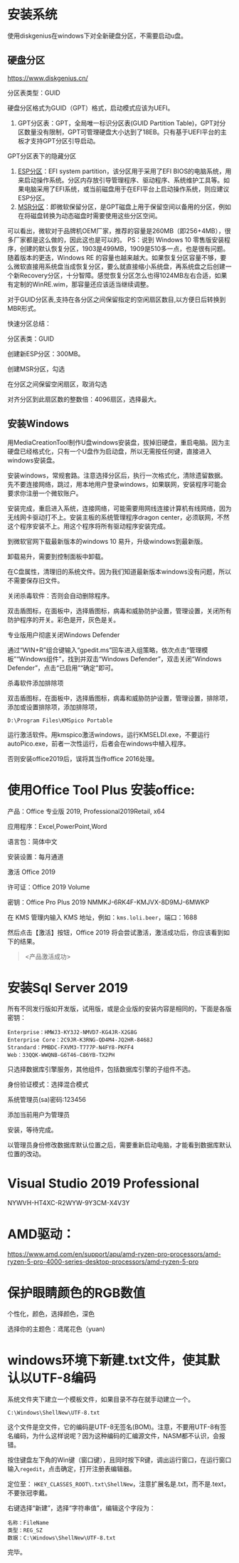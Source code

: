 # 安装系统

使用diskgenius在windows下对全新硬盘分区，不需要启动u盘。

## 硬盘分区

https://www.diskgenius.cn/

分区表类型：GUID

硬盘分区格式为GUID（GPT）格式，启动模式应该为UEFI。

1. GPT分区表：GPT，全局唯一标识分区表(GUID Partition Table)，GPT对分区数量没有限制，GPT可管理硬盘大小达到了18EB。只有基于UEFI平台的主板才支持GPT分区引导启动。

GPT分区表下的隐藏分区

1. [ESP分区](https://www.dujin.org/tag/esp分区)：EFI system partition，该分区用于采用了EFI BIOS的电脑系统，用来启动操作系统。分区内存放引导管理程序、驱动程序、系统维护工具等。如果电脑采用了EFI系统，或当前磁盘用于在EFI平台上启动操作系统，则应建议ESP分区。
2. [MSR分区](https://www.dujin.org/tag/msr分区)：即微软保留分区，是GPT磁盘上用于保留空间以备用的分区，例如在将磁盘转换为动态磁盘时需要使用这些分区空间。

可以看出，微软对于品牌机OEM厂家，推荐的容量是260MB（即256+4MB），很多厂家都是这么做的，因此这也是可以的。
PS：说到 Windows 10 零售版安装程序，创建的默认恢复分区，1903是499MB，1909是510多一点，也是很有问题。随着版本的更迭，Windows RE 的容量也越来越大。如果恢复分区容量不够，要么微软直接用系统盘当成恢复分区，要么就直接缩小系统盘，再系统盘之后创建一个新Recovery分区，十分智障。感觉恢复分区怎么也得1024MB左右合适，如果有定制的WinRE.wim，那容量还应该适当继续调整。

对于GUID分区表,支持在各分区之间保留指定的空闲扇区数目,以方便日后转换到MBR形式。

快速分区总结：

分区表类：GUID

创建新ESP分区：300MB。

创建MSR分区，勾选

在分区之间保留空闲扇区，取消勾选

对齐分区到此扇区数的整数倍：4096扇区，选择最大。

## 安装Windows

用MediaCreationTool制作U盘windows安装盘，拔掉旧硬盘，重启电脑。因为主硬盘已经格式化，只有一个U盘作为启动盘，所以无需按任何键，直接进入windows安装盘。

安装windows，常规套路。注意选择分区后，执行一次格式化，清除遗留数据。先不要连接网络，跳过，用本地用户登录windows，如果联网，安装程序可能会要求你注册一个微软账户。

安装完成，重启进入系统，连接网络，可能需要用网线连接计算机有线网络，因为无线网卡驱动打不上。安装主板的系统管理程序dragon center，必须联网，不然这个程序安装不上。用这个程序将所有驱动程序安装完成。

到微软官网下载最新版本的windows 10 易升，升级windows到最新版。

卸载易升，需要到控制面板中卸载。

在C盘属性，清理旧的系统文件。因为我们知道最新版本windows没有问题，所以不需要保存旧文件。

关闭杀毒软件：否则会自动删除程序。

双击盾图标，在面板中，选择盾图标，病毒和威胁防护设置，管理设置，关闭所有防护程序的开关。彩色是开，灰色是关。

专业版用户彻底关闭Windows Defender

通过“WIN+R”组合键输入“gpedit.ms”回车进入组策略，依次点击“管理模板”“Windows组件”，找到并双击“Windows Defender”，双击关闭“Windows Defender”，点击“已启用”“确定”即可。

杀毒软件添加排除项

双击盾图标，在面板中，选择盾图标，病毒和威胁防护设置，管理设置，排除项，添加或设置排除项，添加排除项，

```
D:\Program Files\KMSpico Portable
```

运行激活软件。用kmspico激活windows，运行KMSELDI.exe，不要运行autoPico.exe，前者一次性运行，后者会在windows中植入程序。

否则安装office2019后，误将其当作office 2016处理。


# 使用Office Tool Plus 安装office:

产品：Office 专业版 2019, Professional2019Retail, x64

应用程序：Excel,PowerPoint,Word

语言包：简体中文

安装设置：每月通道

激活 Office 2019

许可证：Office 2019 Volume

密钥：Office Pro Plus 2019	NMMKJ-6RK4F-KMJVX-8D9MJ-6MWKP

在 KMS 管理内输入 KMS 地址，例如：`kms.loli.beer`，端口：1688

然后点击【激活】按钮，Office 2019 将会尝试激活，激活成功后，你应该看到如下的结果。

> <产品激活成功>

# 安装Sql Server 2019

所有不同发行版如开发版，试用版，或是企业版的安装内容是相同的，下面是各版密钥：

```
Enterprise：HMWJ3-KY3J2-NMVD7-KG4JR-X2G8G
Enterprise Core：2C9JR-K3RNG-QD4M4-JQ2HR-8468J
Strandard：PMBDC-FXVM3-T777P-N4FY8-PKFF4
Web：33QQK-WWQNB-G6T46-C86YB-TX2PH
```

只选择数据库引擎服务，其他组件，包括数据库引擎的子组件不选。

身份验证模式：选择混合模式

系统管理员(sa)密码:123456

添加当前用户为管理员

安装，等待完成。

以管理员身份修改数据库默认位置之后，需要重新启动电脑，才能看到数据库默认位置的改动。

# Visual Studio 2019 Professional

NYWVH-HT4XC-R2WYW-9Y3CM-X4V3Y

# AMD驱动：

https://www.amd.com/en/support/apu/amd-ryzen-pro-processors/amd-ryzen-5-pro-4000-series-desktop-processors/amd-ryzen-5-pro

# 保护眼睛颜色的RGB数值


个性化，颜色，选择颜色，深色

选择你的主题色：鸢尾花色（yuan)



# windows环境下新建.txt文件，使其默认以UTF-8编码

系统文件夹下建立一个模板文件，如果目录不存在就手动建立一个。

```
C:\Windows\ShellNew\UTF-8.txt
```

这个文件是空文件，它的编码是UTF-8无签名(BOM)。注意，不要用UTF-8有签名编码，为什么这样说呢？因为这种编码的汇编源文件，NASM都不认识，会报错。

按住键盘左下角的Win键（窗口键），且同时按下R键，调出运行窗口，在运行窗口输入`regedit`，点击确定，打开注册表编辑器。 

定位至： `HKEY_CLASSES_ROOT\.txt\ShellNew`，注意扩展名是.txt，而不是.text，不要张冠李戴。

右键选择“新建”，选择“字符串值”，编辑这个字段为：

```
名称：FileName
类型：REG_SZ
数据：C:\Windows\ShellNew\UTF-8.txt
```

完毕。



